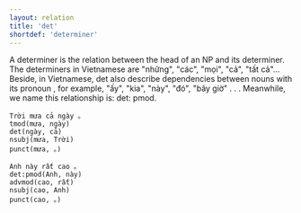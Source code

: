 ```yaml
---
layout: relation
title: 'det'
shortdef: 'determiner'
---
```


A determiner is the relation between the head of an NP and its determiner. The determiners in
Vietnamese are "những", "các", "mọi", "cả", "tất cả"... Beside, in Vietnamese, det also describe
dependencies between nouns with its pronoun , for example, "ấy", "kia", "này", "đó", "bây giờ" . . .
Meanwhile, we name this relationship is: det: pmod.

<pre><code class="language-sdparse">Trời mưa cả ngày 。
tmod(mưa, ngày)
det(ngày, cả)
nsubj(mưa, Trời)
punct(mưa, 。)
</code></pre>

<pre><code class="language-sdparse">Anh này rất cao 。
det:pmod(Anh, này)
advmod(cao, rất)
nsubj(cao, Anh)
punct(cao, 。)
</code></pre>
<!-- Interlanguage links updated Út zář 29 18:41:19 CEST 2020 -->
